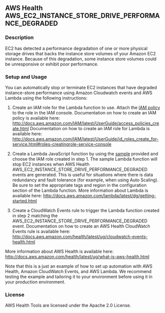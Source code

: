 ## AWS Health AWS_EC2_INSTANCE_STORE_DRIVE_PERFORMANCE_DEGRADED

### Description
EC2 has detected a performance degradation of one or more physical storage drives that backs the instance store volumes of your Amazon EC2 instance. Because of this degradation, some instance store volumes could be unresponsive or exhibit poor performance.

### Setup and Usage
You can automatically stop or terminate EC2 instances that have degraded instance-store performance using Amazon Cloudwatch events and AWS Lambda using the following instructions:

1. Create an IAM role for the Lambda function to use. Attach the [IAM policy](IAMPolicy) to the role in the IAM console.
Documentation on how to create an IAM policy is available here: http://docs.aws.amazon.com/IAM/latest/UserGuide/access_policies_create.html
Documentation on how to create an IAM role for Lambda is available here: http://docs.aws.amazon.com/IAM/latest/UserGuide/id_roles_create_for-service.html#roles-creatingrole-service-console

2. Create a Lambda JavaScript function by using the [sample](LambdaFunction.js) provided and choose the IAM role created in step 1. The sample Lambda function will stop EC2 instances when AWS Health AWS_EC2_INSTANCE_STORE_DRIVE_PERFORMANCE_DEGRADED events are generated. This is useful for situations where there is data redundancy and fault tolerance (for example, when using Auto Scaling).  Be sure to set the appropriate tags and region in the configuration section of the Lambda function. 
More information about Lambda is available here: http://docs.aws.amazon.com/lambda/latest/dg/getting-started.html

3. Create a CloudWatch Events rule to trigger the Lambda function created in step 2 matching the AWS_EC2_INSTANCE_STORE_DRIVE_PERFORMANCE_DEGRADED event.
Documentation on how to create an AWS Health CloudWatch Events rule is available here: http://docs.aws.amazon.com/health/latest/ug/cloudwatch-events-health.html

More information about AWS Health is available here: http://docs.aws.amazon.com/health/latest/ug/what-is-aws-health.html

Note that this is a just an example of how to set up automation with AWS Health, Amazon CloudWatch Events, and AWS Lambda. We recommend testing the example and tailoring it to your environment before using it in your production environment. 

### License
AWS Health Tools are licensed under the Apache 2.0 License.

